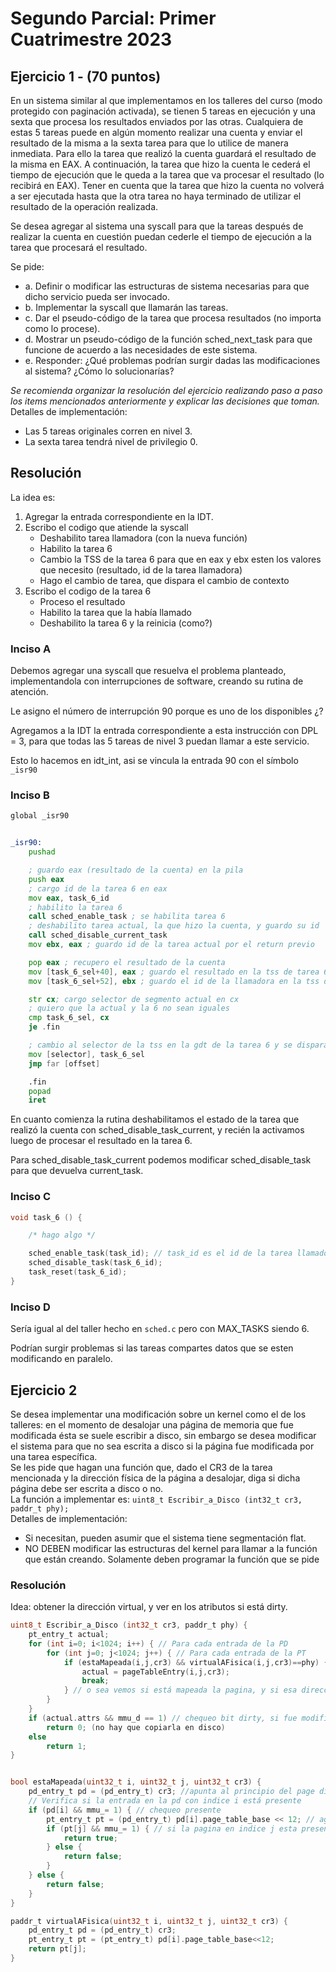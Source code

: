 # Segundo Parcial: Primer Cuatrimestre 2023

## Ejercicio 1 - (70 puntos)
En un sistema similar al que implementamos en los talleres del curso (modo protegido con paginación activada), se tienen 5 tareas en ejecución y una sexta que procesa los resultados enviados por las otras. Cualquiera de estas 5 tareas puede en algún momento realizar una cuenta y enviar el resultado de la misma a la sexta tarea para que lo utilice de manera inmediata. Para ello la tarea que realizó la cuenta guardará el resultado de la misma en EAX. A continuación, la tarea que hizo la cuenta le cederá el tiempo de ejecución que le queda a la tarea que va procesar el resultado (lo recibirá en EAX). Tener en cuenta que la tarea que hizo la cuenta no volverá a ser ejecutada hasta que la otra tarea no haya terminado de utilizar el resultado de la operación realizada.  

Se desea agregar al sistema una syscall para que la tareas después de realizar la cuenta en cuestión puedan cederle el tiempo de ejecución a la tarea que procesará el resultado.  

Se pide:
- a. Definir o modificar las estructuras de sistema necesarias para que dicho servicio pueda ser invocado.
- b. Implementar la syscall que llamarán las tareas.
- c. Dar el pseudo-código de la tarea que procesa resultados (no importa como lo procese).
- d. Mostrar un pseudo-código de la función sched_next_task para que funcione de acuerdo a las necesidades de este sistema.
- e. Responder: ¿Qué problemas podrían surgir dadas las modificaciones al sistema? ¿Cómo lo solucionarías?

_Se recomienda organizar la resolución del ejercicio realizando paso a paso los items mencionados anteriormente y explicar las decisiones que toman._   
Detalles de implementación:
  - Las 5 tareas originales corren en nivel 3.
  - La sexta tarea tendrá nivel de privilegio 0.

## Resolución

La idea es: 
1. Agregar la entrada correspondiente en la IDT.
2. Escribo el codigo que atiende la syscall
    - Deshabilito tarea llamadora (con la nueva función)
    - Habilito la tarea 6
    - Cambio la TSS de la tarea 6 para que en eax y ebx esten los valores que necesito (resultado, id de la tarea llamadora)
    - Hago el cambio de tarea, que dispara el cambio de contexto
3. Escribo el codigo de la tarea 6
    - Proceso el resultado
    - Habilito la tarea que la había llamado
    - Deshabilito la tarea 6 y la reinicia (como?)

### Inciso A

Debemos agregar una syscall que resuelva el problema planteado, implementandola con interrupciones de software, creando su rutina de atención.  

Le asigno el número de interrupción 90 porque es uno de los disponibles ¿?  

Agregamos a la IDT la entrada correspondiente a esta instrucción con DPL = 3, para que todas las 5 tareas de nivel 3 puedan llamar a este servicio.  

Esto lo hacemos en idt_int, asi se vincula la entrada 90 con el símbolo `_isr90`

### Inciso B


```asm
global _isr90


_isr90:
    pushad

    ; guardo eax (resultado de la cuenta) en la pila
    push eax
    ; cargo id de la tarea 6 en eax
    mov eax, task_6_id
    ; habilito la tarea 6
    call sched_enable_task ; se habilita tarea 6
    ; deshabilito tarea actual, la que hizo la cuenta, y guardo su id
    call sched_disable_current_task
    mov ebx, eax ; guardo id de la tarea actual por el return previo

    pop eax ; recupero el resultado de la cuenta
    mov [task_6_sel+40], eax ; guardo el resultado en la tss de tarea 6 en donde corresponde eax
    mov [task_6_sel+52], ebx ; guardo el id de la llamadora en la tss de tarea 6 en donde corresponde ebx

    str cx; cargo selector de segmento actual en cx
    ; quiero que la actual y la 6 no sean iguales
    cmp task_6_sel, cx
    je .fin

    ; cambio al selector de la tss en la gdt de la tarea 6 y se dispara el cambio de contexto
    mov [selector], task_6_sel
    jmp far [offset]

    .fin
    popad
    iret

```

En cuanto comienza la rutina deshabilitamos el estado de la tarea que realizó la cuenta con sched_disable_task_current, y recién la activamos luego de procesar el resultado en la tarea 6.  

Para sched_disable_task_current podemos modificar sched_disable_task para que devuelva current_task. 

### Inciso C

```c
void task_6 () {

    /* hago algo */

	sched_enable_task(task_id); // task_id es el id de la tarea llamadora
	sched_disable_task(task_6_id); 
	task_reset(task_6_id); 
}

```

### Inciso D

Sería igual al del taller hecho en `sched.c` pero con MAX_TASKS siendo 6.  

Podrían surgir problemas si las tareas compartes datos que se esten modificando en paralelo.


## Ejercicio 2

Se desea implementar una modificación sobre un kernel como el de los talleres: en el momento de desalojar una página de memoria que fue modificada ésta se suele escribir a disco, sin embargo se desea modificar el sistema para que no sea escrita a disco si la página fue modificada por una tarea específica.  
Se les pide que hagan una función que, dado el CR3 de la tarea mencionada y la dirección física de la página a desalojar, diga si dicha página debe ser escrita a disco o no.  
La función a implementar es:
`uint8_t Escribir_a_Disco (int32_t cr3, paddr_t phy);`  
Detalles de implementación:
- Si necesitan, pueden asumir que el sistema tiene segmentación flat.
- NO DEBEN modificar las estructuras del kernel para llamar a la función que están creando. Solamente deben programar la función que se pide

### Resolución

Idea: obtener la dirección virtual, y ver en los atributos si está dirty.  

```c
uint8_t Escribir_a_Disco (int32_t cr3, paddr_t phy) {
	pt_entry_t actual;
	for (int i=0; i<1024; i++) { // Para cada entrada de la PD 
		for (int j=0; j<1024; j++) { // Para cada entrada de la PT 
			if (estaMapeada(i,j,cr3) && virtualAFisica(i,j,cr3)==phy) {
				actual = pageTableEntry(i,j,cr3); 
				break; 
            } // o sea vemos si está mapeada la pagina, y si esa direccion es igual a la que estamos buscando. Si lo es, nos quedamos con 
		}
	}
	if (actual.attrs && mmu_d == 1) // chequeo bit dirty, si fue modificado
		return 0; (no hay que copiarla en disco)
	else 
		return 1; 
}


bool estaMapeada(uint32_t i, uint32_t j, uint32_t cr3) {
	pd_entry_t pd = (pd_entry_t) cr3; //apunta al principio del page directory 
	// Verifica si la entrada en la pd con indice i está presente 
	if (pd[i] && mmu_= 1) { // chequeo presente
		pt_entry_t pt = (pd_entry_t) pd[i].page_table_base << 12; // agarro los 20 bits altos con el .page y shifteo 12 asi lo convierto en la direccion fisica de la tabla
		if (pt[j] && mmu_= 1) { // si la pagina en indice j esta presente, esta mapeada
			return true; 
		} else {
			return false; 
		}
	} else {
		return false; 
	}
}

paddr_t virtualAFisica(uint32_t i, uint32_t j, uint32_t cr3) {
	pd_entry_t pd = (pd_entry_t) cr3; 
	pt_entry_t pt = (pt_entry_t) pd[i].page_table_base<<12; 
	return pt[j]; 
}
```